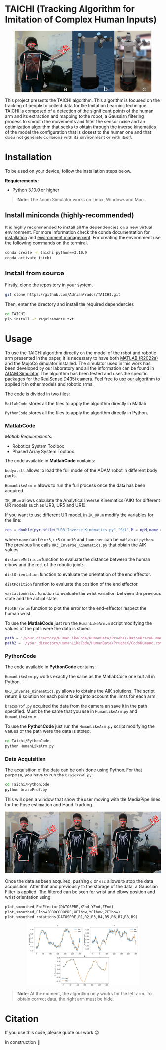 # **TAICHI (Tracking Algorithm for Imitation of Complex Human Inputs)**
<p align="center">
  <img src="./Images/Imagen1.png" height=200 />
</p>

This project presents the TAICHI algorithm. This algorithm is focused on the tracking of people to collect data for the Imitation Learning technique. TAICHI is composed of a detection of the significant points of the human arm and its extraction and mapping to the robot, a Gaussian filtering process to smooth the movements and filter the sensor noise and an optimization algorithm that seeks to obtain through the inverse kinematics of the model the configuration that is closest to the human one and that does not generate collisions with its environment or with itself.

# Installation
To be used on your device, follow the installation steps below.

**Requierements:**
- Python 3.10.0 or higher

> **Note**: The Adam Simulator works on Linux, Windows and Mac.

## Install miniconda (highly-recommended)
It is highly recommended to install all the dependencies on a new virtual environment. For more information check the conda documentation for [installation](https://conda.io/projects/conda/en/latest/user-guide/install/index.html) and [environment management](https://conda.io/projects/conda/en/latest/user-guide/tasks/manage-environments.html). For creating the environment use the following commands on the terminal.

```bash
conda create -n taichi python==3.10.9
conda activate taichi
```

## Install from source
Firstly, clone the repository in your system.
```bash
git clone https://github.com/AdrianPrados/TAICHI.git
```

Then, enter the directory and install the required dependencies
```bash
cd TAICHI
pip install -r requirements.txt
```

# Usage
To use the TAICHI algorithm directly on the model of the robot and robotic arm presented in the paper, it is necessary to have both [MATLAB (R2022a)](https://es.mathworks.com/products/new_products/release2022a.html) and the [MujoCo](https://github.com/openai/mujoco-py) simulator installed. The simulator used in this work has been developed by our laboratory and all the information can be found in [ADAM Simulator](https://github.com/vistormu/adam_simulator). The algorithm has been tested and uses the specific packages for the [RealSense D435i](https://www.intelrealsense.com/depth-camera-d435i/) camera. Feel free to use our algorithm to applied it in other models and robotic arms.

The code is divided in two files:

`MatlabCode` stores all the files to apply the algorithm directly in Matlab.

`PythonCode` stores all the files to apply the algorithm directly in Python.

### **MatlabCode**
*Matlab Requierements:*
- Robotics System Toolbox
- Phased Array System Toolbox

The code available in **MatlabCode** contains:

`bodyx.stl` allows to load the full model of the ADAM robot in different body parts.

`HumanLikeArm.m` allows to run the full process once the data has been acquired.

`IK_UR.m` allows calculate the Analytical Inverse Kinematics (AIK) for different UR models such as UR3, UR5 and UR10.

If you want to use different UR model, in `IK_UR.m` modify the variables for the line:

```matlab
res = double(pyrunfile("UR3_Inverse_Kinematics.py","Sol",M = npM,name = name,launcher = launcher));
```
where `name` can be `ur3`, `ur5` or `ur10` and `launcher` can be `matlab` or `python`. The previous line calls `UR3_Inverse_Kinematics.py` that obtain the AIK values.

`distanceMetric.m` function to evaluate the distance between the human elbow and the rest of the robotic joints.

`distOrientation` function to evaluate the orientation of the end effector.

`distPosition` function to evaluate the position of the end effector.

`variationWrist` function to evaluate the wrist variation between the previous state and the actual state.

`PlotError.m` function to plot the error for the end-effector respect the human wrist.

To use the **MatlabCode** just run the `HumanLikeArm.m` script modifying the values of the path were the data is stored.

```matlab
path = '/your_directory/HumanLikeCode/HumanData/PruebaX/DatosBrazoHumano.csv';
path2 = '/your_directory/HumanLikeCode/HumanData/PruebaX/CodoHumano.csv';
```
### **PythonCode**
The code available in **PythonCode** contains:

`HumanLikeArm.py` works exactly the same as the MatlabCode one but all in Python.

`UR3_Inverse_Kinematics.py` allows to obtains the AIK solutions. The script return 8 solution for each point taking into account the limits for each arm.

`brazoProf.py` acquired the data from the camera an save it in the path specified. Must be the same that you use in `HumanLikeArm.py` and 
`HumanLikeArm.m`.

To use the **PythonCode** just run the `HumanLikeArm.py` script modifying the values of the path were the data is stored.

``` bash
cd Taichi/PythonCode
python HumanLikeArm.py
```

### **Data Acquisition**
The acquisition of the data can be only done using Python. For that purpose, you have to run the `brazoProf.py`:

``` bash
cd Taichi/PythonCode
python brazoProf.py
```
This will open a window that show the user moving with the MediaPipe lines for the Pose estimation and Hand Tracking.

<p align="center">
  <img src="./Images/DataCamera.png" height=200 />
</p>

Once the data as been acquired, pushing `q` or `esc` allows to stop the data acquisition. After that and previously to the storage of the data, a Gaussian Filter is applied. The filtered can be seen for wrist and elbow position and wrist orientation using:

``` python
plot_smoothed_EndEfector(DATOSPRE,XEnd,YEnd,ZEnd)
plot_smoothed_Elbow(CORCODOPRE,XElbow,YElbow,ZElbow)
plot_smoothed_rotations(DATOSPRE,R1,R2,R3,R4,R5,R6,R7,R8,R9)
```

<p align="center">
  <img src="./Images/Gaussian.png" height=200 />
</p>

> **Note**: At the moment, the algorithm only works for the left arm. To obtain correct data, the right arm must be hide.

# Citation
If you use this code, please quote our work :blush:

In construction :construction_worker: